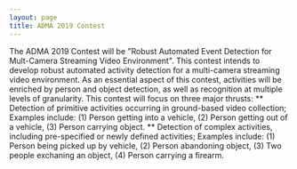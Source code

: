 ```yaml
---
layout: page
title: ADMA 2019 Contest
---
```


The ADMA 2019 Contest will be "Robust Automated Event Detection for Mult-Camera Streaming Video Environment". This contest intends to develop robust automated activity detection for a multi-camera streaming video environment. As an essential aspect of this contest, activities will be enriched by person and object detection, as well as recognition at multiple levels of granularity. This contest will focus on three major thrusts:
** Detection of primitive activities occurring in ground-based video collection; 
   Examples include:
   (1) Person getting into a vehicle,
   (2) Person getting out of a vehicle,
   (3) Person carrying object.
** Detection of complex activities, including pre-specified or newly defined activities;
   Examples include:
   (1) Person being picked up by vehicle,
   (2) Person abandoning object,
   (3) Two people exchaning an object,
   (4) Person carrying a firearm.
